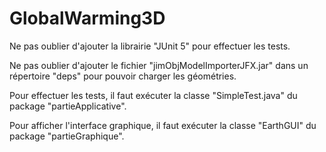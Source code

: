 # GlobalWarming3D

Ne pas oublier d'ajouter la librairie "JUnit 5" pour effectuer les tests.

Ne pas oublier d'ajouter le fichier "jimObjModelImporterJFX.jar" dans un répertoire "deps" pour pouvoir charger les géométries.

Pour effectuer les tests, il faut exécuter la classe "SimpleTest.java" du package "partieApplicative".

Pour afficher l'interface graphique, il faut exécuter la classe "EarthGUI" du package "partieGraphique".
